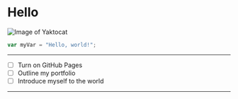 # Hello

![Image of Yaktocat](https://octodex.github.com/images/yaktocat.png)


``` javascript
var myVar = "Hello, world!";
```

---
- [ ] Turn on GitHub Pages
- [ ] Outline my portfolio
- [ ] Introduce myself to the world
---
